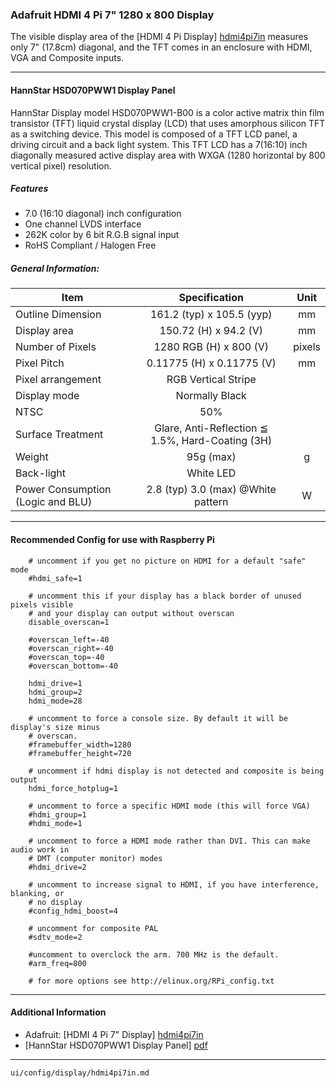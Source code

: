 ###     Adafruit HDMI 4 Pi 7" 1280 x 800 Display

The visible display area of the [HDMI 4 Pi Display] [hdmi4pi7in] measures only 7" (17.8cm) diagonal, and the TFT comes in an enclosure with HDMI, VGA and Composite inputs.

---

####    HannStar HSD070PWW1 Display Panel

HannStar Display model HSD070PWW1-B00 is a color active matrix thin film
transistor (TFT) liquid crystal display (LCD) that uses amorphous silicon TFT
as a switching device. This model is composed of a TFT LCD panel, a driving
circuit and a back light system. This TFT LCD has a 7(16:10) inch diagonally
measured active display area with WXGA (1280 horizontal by 800 vertical pixel)
resolution.

#####   Features

*   7.0 (16:10 diagonal) inch configuration
*   One channel LVDS interface
*   262K color by 6 bit R.G.B signal input
*   RoHS Compliant / Halogen Free

#####   General Information:

|Item|Specification|Unit|
|----|:-----------:|:--:|
|Outline Dimension|161.2 (typ) x 105.5 (yyp)|mm|
|Display area|150.72 (H) x 94.2 (V)|mm|
|Number of Pixels|1280 RGB (H) x 800 (V)|pixels|
|Pixel Pitch|0.11775 (H) x 0.11775 (V)|mm|
|Pixel arrangement|RGB Vertical Stripe||
|Display mode|Normally Black||
|NTSC|50%||
|Surface Treatment|Glare, Anti-Reflection ≦ 1.5%, Hard-Coating (3H)||
|Weight|95g (max)|g|
|Back-light|White LED||
|Power Consumption (Logic and BLU)|2.8 (typ) 3.0 (max) @White pattern|W|

---

####    Recommended Config for use with Raspberry Pi

```
    # uncomment if you get no picture on HDMI for a default "safe" mode
    #hdmi_safe=1

    # uncomment this if your display has a black border of unused pixels visible
    # and your display can output without overscan
    disable_overscan=1

    #overscan_left=-40
    #overscan_right=-40
    #overscan_top=-40
    #overscan_bottom=-40

    hdmi_drive=1
    hdmi_group=2
    hdmi_mode=28

    # uncomment to force a console size. By default it will be display's size minus
    # overscan.
    #framebuffer_width=1280
    #framebuffer_height=720

    # uncomment if hdmi display is not detected and composite is being output
    hdmi_force_hotplug=1

    # uncomment to force a specific HDMI mode (this will force VGA)
    #hdmi_group=1
    #hdmi_mode=1

    # uncomment to force a HDMI mode rather than DVI. This can make audio work in
    # DMT (computer monitor) modes
    #hdmi_drive=2

    # uncomment to increase signal to HDMI, if you have interference, blanking, or
    # no display
    #config_hdmi_boost=4

    # uncomment for composite PAL
    #sdtv_mode=2

    #uncomment to overclock the arm. 700 MHz is the default.
    #arm_freq=800

    # for more options see http://elinux.org/RPi_config.txt
```

---

####    Additional Information

*   Adafruit: [HDMI 4 Pi 7" Display] [hdmi4pi7in]
*   [HannStar HSD070PWW1 Display Panel] [pdf]

---

[hdmi4pi7in]: http://www.adafruit.com/product/1033 "HDMI 4 Pi - 7in Display 1280x800 (720p) IPS - HDMI/VGA/PAL/NTSC"

[pdf]: http://www.adafruit.com/datasheets/HSD070PWW1-B00.pdf

`ui/config/display/hdmi4pi7in.md`
